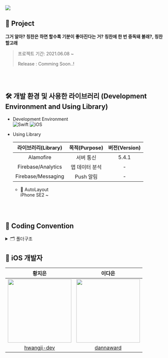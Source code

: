 <img src="https://user-images.githubusercontent.com/63224278/121181681-3df7c200-c89d-11eb-9ca1-16a9cb654b26.png">

## 🐳 Project
**그거 알아? 칭찬은 하면 할수록 기분이 좋아진다는 거? 칭찬에 한 번 중독돼 볼래?, 칭찬할고래**
>
> 프로젝트 기간: 2021.06.08 ~ 
>
> Release : Comming Soon..!

<br>
<br>

## 🛠 개발 환경 및 사용한 라이브러리 (Development Environment and Using Library)

* Development Environment  
![Swift](https://img.shields.io/badge/Swift-5.0-orange.svg) ![iOS](https://img.shields.io/badge/Platform-iOS-black.svg)


* Using Library  

  | 라이브러리(Library) | 목적(Purpose) | 버전(Version) |
  |:---:|:----------:|:----:|
  | Alamofire   | 서버 통신 | 5.4.1 |
  | Firebase/Analytics | 앱 데이터 분석 | - |
  | Firebase/Messaging | Push 알림 | - |
  
  * 📱 AutoLayout  
    iPhone SE2 ~ 
    
    <br>
    <br>

## 📄 Coding Convention 
<details>
<summary> 🗂 폴더구조 </summary>
<div markdown="1">       


---

**Global**
* Class
* Extension
* Model
* Service
* View

**Screens**
* Onboarding
* Login
* SignUp
* TabBar
* MainTab
* PraiseCardTab
* LevelTab
* LevelInfo
* Settings
           
**Support**
* Assets.xcassets
* Font
* AppDelegate
* SceneDelegate
* Info.plist
<br>
</div>
</details>

## 🍎 iOS 개발자

| 황지은 | 이다은 |
|:---:|:---------:|
| <img src="https://user-images.githubusercontent.com/63224278/103209152-b436e680-4945-11eb-91e4-bd8622e442e2.png" width="200px" />  | <img src="https://user-images.githubusercontent.com/71601985/121503159-c4d2a900-ca1b-11eb-8eb3-ffad1726ed9d.png" width="200px" height = "200px" />  | 
| [hwangji-dev](https://github.com/hwangJi-dev) | [dannaward](https://github.com/dannaward) |
<br>
<br>

